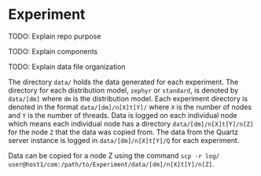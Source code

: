 # Experiment

TODO: Explain repo purpose

TODO: Explain components

TODO: Explain data file organization

The directory `data/` holds the data generated for each experiment. The directory for each distribution model, `zephyr` or `standard`, is denoted by `data/[dm]` where `dm` is the distribution model. Each experiment directory is denoted in the format `data/[dm]/n[X]t[Y]/` where `X` is the number of nodes and `Y` is the number of threads. Data is logged on each individual node which means each individual node has a directory `data/[dm]/n[X]t[Y]/n[Z]` for the node `Z` that the data was copied from. The data from the Quartz server instance is logged in `data/[dm]/n[X]t[Y]/Q` for each experiment.

Data can be copied for a node Z using the command `scp -r log/ user@host1/com:/path/to/Experiment/data/[dm]/n[X]t[Y]/n[Z]`.
